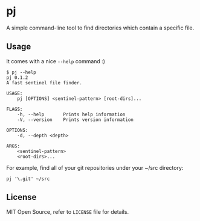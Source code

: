 # pj

A simple command-line tool to find directories which contain a specific file.

## Usage

It comes with a nice `--help` command :)

```shell
$ pj --help
pj 0.1.2
A fast sentinel file finder.

USAGE:
    pj [OPTIONS] <sentinel-pattern> [root-dirs]...

FLAGS:
    -h, --help       Prints help information
    -V, --version    Prints version information

OPTIONS:
    -d, --depth <depth>

ARGS:
    <sentinel-pattern>
    <root-dirs>...
```

For example, find all of your git repositories under your ~/src directory:

```shell
pj '\.git' ~/src
```

## License

MIT Open Source, refer to `LICENSE` file for details.
